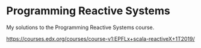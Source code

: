 # Programming Reactive Systems

My solutions to the Programming Reactive Systems course.

https://courses.edx.org/courses/course-v1:EPFLx+scala-reactiveX+1T2019/
